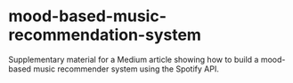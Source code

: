 # mood-based-music-recommendation-system
Supplementary material for a Medium article showing how to build a mood-based music recommender system using the Spotify API.
